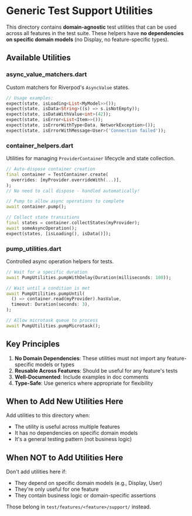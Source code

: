 # Generic Test Support Utilities

This directory contains **domain-agnostic** test utilities that can be used across all features in the test suite. These helpers have **no dependencies on specific domain models** (no Display, no feature-specific types).

## Available Utilities

### async_value_matchers.dart
Custom matchers for Riverpod's `AsyncValue` states.

```dart
// Usage examples:
expect(state, isLoading<List<MyModel>>());
expect(state, isData<String>((s) => s.isNotEmpty));
expect(state, isDataWithValue<int>(42));
expect(state, isError<List<Item>>());
expect(state, isErrorWithType<Data, NetworkException>());
expect(state, isErrorWithMessage<User>('Connection failed'));
```

### container_helpers.dart
Utilities for managing `ProviderContainer` lifecycle and state collection.

```dart
// Auto-dispose container creation
final container = TestContainer.create(
  overrides: [myProvider.overrideWith(...)],
);
// No need to call dispose - handled automatically!

// Pump to allow async operations to complete
await container.pump();

// Collect state transitions
final states = container.collectStates(myProvider);
await someAsyncOperation();
expect(states, [isLoading(), isData()]);
```

### pump_utilities.dart
Controlled async operation helpers for tests.

```dart
// Wait for a specific duration
await PumpUtilities.pumpWithDelay(Duration(milliseconds: 100));

// Wait until a condition is met
await PumpUtilities.pumpUntil(
  () => container.read(myProvider).hasValue,
  timeout: Duration(seconds: 3),
);

// Allow microtask queue to process
await PumpUtilities.pumpMicrotask();
```

## Key Principles

1. **No Domain Dependencies**: These utilities must not import any feature-specific models or types
2. **Reusable Across Features**: Should be useful for any feature's tests
3. **Well-Documented**: Include examples in doc comments
4. **Type-Safe**: Use generics where appropriate for flexibility

## When to Add New Utilities Here

Add utilities to this directory when:
- The utility is useful across multiple features
- It has no dependencies on specific domain models
- It's a general testing pattern (not business logic)

## When NOT to Add Utilities Here

Don't add utilities here if:
- They depend on specific domain models (e.g., Display, User)
- They're only useful for one feature
- They contain business logic or domain-specific assertions

Those belong in `test/features/<feature>/support/` instead.